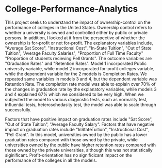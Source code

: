 # College-Performance-Analytics
This project seeks to understand the impact of ownership-control on the performance of colleges in the United States.  Ownership control refers to whether a university is owned and controlled either by public or private persons.  In addition, I looked at it from the perspective of whether the ownership is for-profit or not for-profit.  The explanatory variables include, "Average Sat Score", "Instructional Cost", "In-State Tuition", "Out of State Tuition", "Average Faculty Salaries", "Proportion of Full Time Faculty" "Proportion of students recieving Pell Grants".  The outcome variables are "Graduation Rates" and "Retention Rates".  Model 1 incorporated Public university variable, while model 2 incorporated for-profit colleges variable, while the dependent variable for the 2 models is Completion Rates.  We repeated same variables in models 3 and 4, but the dependent variable was Retention Rate.  The completion rate model was able to explain over 70% of the changes in graduation rate by the explanatory variables, while models 3 and 4 explained 67% which we considered to be very high.  When we subjected the model to various diagnostic tests, such as normality test, influential tests, heteroschedasity test, the model was able to scale through successfully.

Factors that have positive impact on graduation rates include "Sat Score", "Out of State Tuition", "Average Faculty Salary".  Factors that have negative impact on graduation rates include "InStateTuition", "Instructional Cost", "Pell Grant".  In this model, universities owned by the public has a lower graduation rates compared with those owned by the private, while universities owned by the public have higher retention rates compared with those owned by the private universities, although this was not statistically siginificant.  Profit-orientation has no significicant impact on the performance of the colleges in all the models.
